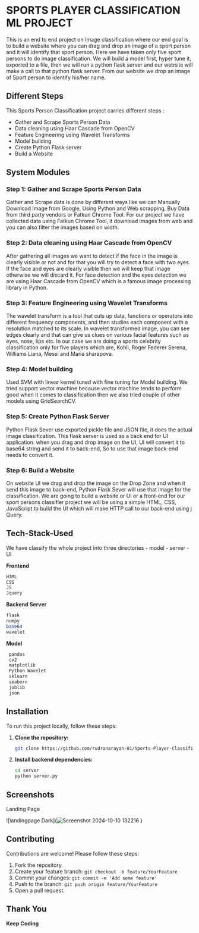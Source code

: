 
# SPORTS PLAYER CLASSIFICATION ML PROJECT 

This is an end to end project on Image classification where our end goal is to build a website where you can drag and drop an image of a sport person and it will identify that sport person. Here we have taken only five sport persons to do image classification. We will build a model first, hyper tune it, exported to a file, then we will run a python flask server and our website will make a call to that python flask server. From our website we drop an image of Sport person to identify his/her name.

## Different Steps
This Sports Person Classification project carries different steps :

- Gather and Scrape Sports Person Data
- Data cleaning using Haar Cascade from OpenCV
- Feature Engineering using Wavelet Transforms
- Model building
- Create Python Flask server
- Build a Website


## System Modules

### Step 1: Gather and Scrape Sports Person Data
Gather and Scrape data is done by different ways like we can Manually Download Image from Google, Using Python and Web scrapping, Buy Data from third party vendors or Fatkun Chrome Tool. For our project we have collected data using Fatkun Chrome Tool, it download images from web and you can also filter the images based on width.

### Step 2: Data cleaning using Haar Cascade from OpenCV
After gathering all images we want to detect if the face in the image is clearly visible or not and for that you will try to detect a face with two eyes. If the face and eyes are clearly visible then we will keep that image otherwise we will discard it. For face detection and the eyes detection we are using Haar Cascade from OpenCV which is a famous image processing library in Python.

### Step 3: Feature Engineering using Wavelet Transforms
The wavelet transform is a tool that cuts up data, functions or operators into different frequency components, and then studies each component with a resolution matched to its scale. In wavelet transformed image, you can see edges clearly and that can give us clues on various facial features such as eyes, nose, lips etc. In our case we are doing a sports celebrity classification only for five players which are, Kohli, Roger Federer Serena, Williams Liana, Messi and Maria sharapova.

### Step 4: Model building
Used SVM with linear kernel tuned with fine tuning for Model building. We tried support vector machine because vector machine tends to perform good when it comes to classification then we also tried couple of other models using GridSearchCV.

### Step 5: Create Python Flask Server
Python Flask Sever use exported pickle file and JSON file, it does the actual image classification. This flask server is used as a back end for UI application. when you drag and drop image on the UI, UI will convert it to base64 string and send it to back-end, So to use that image back-end needs to convert it.

### Step 6: Build a Website
On website UI we drag and drop the image on the Drop Zone and when it send this image to back-end, Python Flask Sever will use that image for the classification. We are going to build a website or UI or a front-end for our sport persons classifier project we will be using a simple HTML, CSS, JavaScript to build the UI which will make HTTP call to our back-end using j Query.

## Tech-Stack-Used
 We have classify the whole project into three directories 
    - model
    - server
    - UI

**Frontend**
```bash
HTML
CSS
JS
Jquery
```
**Backend Server**
```bash
flask
numpy
base64
wavelet
```

**Model**
```bash
 pandas
 cv2
 matplotlib
 Python Wavelet
 sklearn
 seaborn
 joblib
 json
```

## Installation

To run this project locally, follow these steps:

1. **Clone the repository:**
    ```bash
    git clone https://github.com/rudranarayan-01/Sports-Player-Classifier-
    ```

2. **Install backend dependencies:**
    ```bash
    cd server
    python server.py
    ```

## Screenshots

Landing Page 

![landingpage Dark](![Screenshot 2024-10-10 132216](https://github.com/user-attachments/assets/08012f03-93a7-48a3-b801-3a3ab44b79d0)
)




## Contributing

Contributions are welcome! Please follow these steps:

1. Fork the repository.
2. Create your feature branch: `git checkout -b feature/YourFeature`
3. Commit your changes: `git commit -m 'Add some feature'`
4. Push to the branch: `git push origin feature/YourFeature`
5. Open a pull request.

## Thank You 

**Keep Coding**

